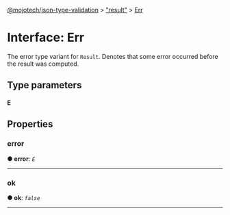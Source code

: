 [@mojotech/json-type-validation](../README.md) > ["result"](../modules/_result_.md) > [Err](../interfaces/_result_.err.md)



# Interface: Err


The error type variant for `Result`. Denotes that some error occurred before the result was computed.

## Type parameters
#### E 

## Properties
<a id="error"></a>

###  error

**●  error**:  *`E`* 






___

<a id="ok"></a>

###  ok

**●  ok**:  *`false`* 






___


